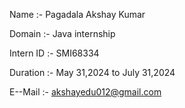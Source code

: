 Name :- Pagadala Akshay Kumar

Domain :- Java internship

Intern ID :- SMI68334

Duration :- May 31,2024 to July 31,2024

E--Mail :- akshayedu012@gmail.com
